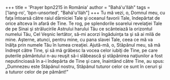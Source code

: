 +++
title = 'Prayer bpn2215 in România'
author = "Bahá'u'lláh"
tags = ['lang-ro', 'bpn-unsorted', "Bahá'u'lláh"]
+++
Tu mă vezi, o, Domnul meu, cu faţa întoarsă către raiul dărniciei Tale şi oceanul favorii Tale, îndepărtat de orice altceva în afară de Tine. Te rog, pe splendorile soarelui revelaţiei Tale de pe Sinai şi strălucirile Astrului harului Tău ce scânteiază la orizontul numelui Tău, Cel Veşnic Iertător, să-mi acorzi îngăduinţa ta şi să ai milă de mine. Aşterne, atunci, pentru mine, cu pana slavei Tale, ceea ce mă va înălţa prin numele Tău în lumea creaţiei. Ajută-mă, o, Stăpânul meu, să mă îndrept către Tine, şi să mă grăbesc la vocea celor iubiţi de Tine, pe care puterile pământului n-au reuşit să-i slăbească şi stăpânirea naţiunilor a fost neputincioasă în a-i îndepărta de Tine şi care, înaintând către Tine, au spus: „Dumnezeu este Stăpânul nostru, Stăpânul tuturor celor ce sunt în ceruri şi a tuturor celor de pe pământ!”
